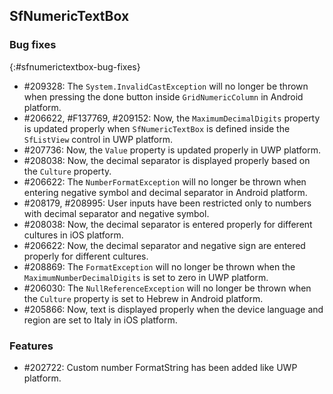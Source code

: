 ## SfNumericTextBox

### Bug fixes
{:#sfnumerictextbox-bug-fixes}

* \#209328: The `System.InvalidCastException` will no longer be thrown when pressing the done button inside `GridNumericColumn` in Android platform.
* \#206622, #F137769, #209152: Now, the `MaximumDecimalDigits` property is updated properly when `SfNumericTextBox` is defined inside the `SfListView` control in UWP platform.
* \#207736: Now, the `Value` property is updated properly in UWP platform.
* \#208038: Now, the decimal separator is displayed properly based on the `Culture` property. 
* \#206622: The `NumberFormatException` will no longer be thrown when entering negative symbol and decimal separator in Android platform.
* \#208179, #208995: User inputs have been restricted only to numbers with decimal separator and negative symbol.
* \#208038: Now, the decimal separator is entered properly for different cultures in iOS platform.
* \#206622: Now, the decimal separator and negative sign are entered properly for different cultures.
* \#208869: The `FormatException` will no longer be thrown when the `MaximumNumberDecimalDigits` is set to zero in UWP platform. 
* \#206030: The `NullReferenceException` will no longer be thrown when the `Culture` property is set to Hebrew in Android platform. 
* \#205866: Now, text is displayed properly when the device language and region are set to Italy in iOS platform.

### Features

* \#202722: Custom number FormatString has been added like UWP platform.